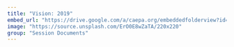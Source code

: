 ```yaml
---
title: "Vision: 2019"
embed_url: "https://drive.google.com/a/caepa.org/embeddedfolderview?id=1uw96wWtHeY6SwefVCQCfohZAzOP4Nqse#grid"
image: "https://source.unsplash.com/ErO0E8wZaTA/220x220"
group: "Session Documents"
---
```

